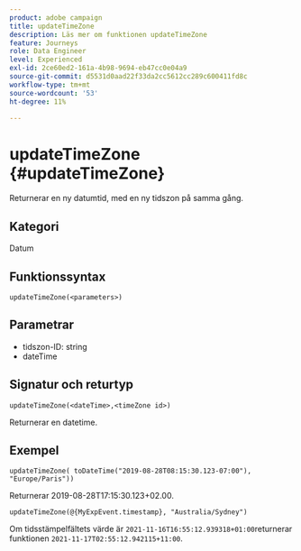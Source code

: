 ```yaml
---
product: adobe campaign
title: updateTimeZone
description: Läs mer om funktionen updateTimeZone
feature: Journeys
role: Data Engineer
level: Experienced
exl-id: 2ce60ed2-161a-4b98-9694-eb47cc0e04a9
source-git-commit: d5531d0aad22f33da2cc5612cc289c600411fd8c
workflow-type: tm+mt
source-wordcount: '53'
ht-degree: 11%

---
```


# updateTimeZone {#updateTimeZone}

Returnerar en ny datumtid, med en ny tidszon på samma gång.

## Kategori

Datum

## Funktionssyntax

`updateTimeZone(<parameters>)`

## Parametrar

* tidszon-ID: string
* dateTime

## Signatur och returtyp

`updateTimeZone(<dateTime>,<timeZone id>)`

Returnerar en datetime.

## Exempel

`updateTimeZone( toDateTime("2019-08-28T08:15:30.123-07:00"), "Europe/Paris"))`

Returnerar 2019-08-28T17:15:30.123+02.00.

<!--`updateTimeZone( toDateTime("2019-08-28T08:15:30.123-07:00"), toTimeZone("Europe/Paris")))`
Returns "2019-08-28T17:15:30.123+02:00".-->

`updateTimeZone(@{MyExpEvent.timestamp}, "Australia/Sydney")`

Om tidsstämpelfältets värde är `2021-11-16T16:55:12.939318+01:00`returnerar funktionen `2021-11-17T02:55:12.942115+11:00`.
